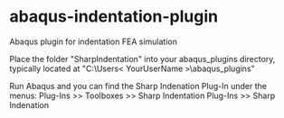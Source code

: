# abaqus-indentation-plugin
Abaqus plugin for indentation FEA simulation

Place the folder "SharpIndentation" into your abaqus_plugins directory,
typically located at "C:\Users\< YourUserName >\abaqus_plugins\"

Run Abaqus and you can find the Sharp Indenation Plug-In under the menus:
Plug-Ins >> Toolboxes >> Sharp Indentation
Plug-Ins >> Sharp Indenation
